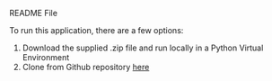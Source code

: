 README File

To run this application, there are a few options:
1) Download the supplied .zip file and run locally in a Python Virtual Environment
2) Clone from Github repository [here](https://github.com/kylegraupe/PukobanSolverHW1)